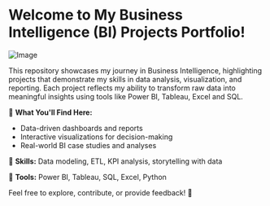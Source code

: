 # Welcome to My Business Intelligence (BI) Projects Portfolio!
![Image](https://github.com/user-attachments/assets/a60f9b2b-b4a4-4606-8aad-bb769de89d43) 

This repository showcases my journey in Business Intelligence, highlighting projects that demonstrate my skills in data analysis, visualization, and reporting. Each project reflects my ability to transform raw data into meaningful insights using tools like Power BI, Tableau, Excel and SQL. 
  
📌 **What You'll Find Here:**

- Data-driven dashboards and reports
- Interactive visualizations for decision-making
- Real-world BI case studies and analyses

🔹 **Skills:** Data modeling, ETL, KPI analysis, storytelling with data<br>

🔹 **Tools:** Power BI, Tableau, SQL, Excel, Python 

Feel free to explore, contribute, or provide feedback! 🚀
